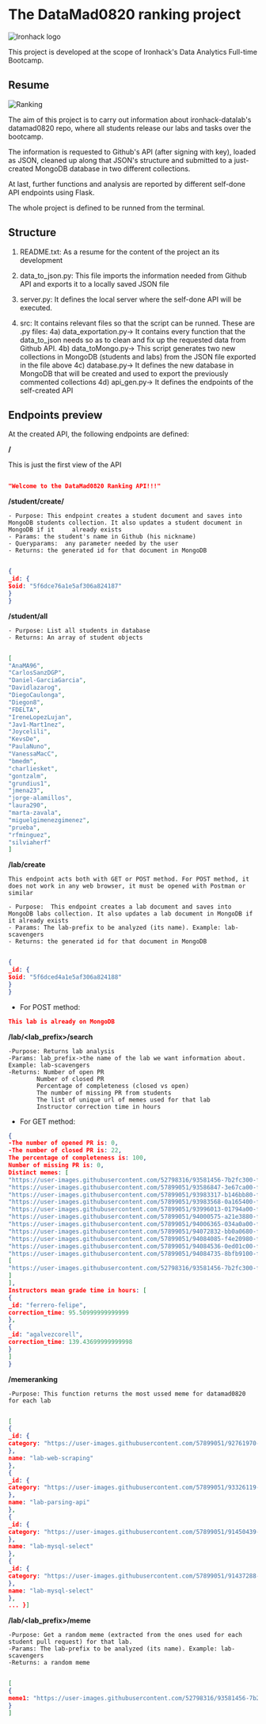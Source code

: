 # The DataMad0820 ranking project

![Ironhack logo](https://www.fundacionuniversia.net/wp-content/uploads/2017/09/ironhack_logo.jpg)

This project is developed at the scope of Ironhack's Data Analytics Full-time Bootcamp.



## Resume
![Ranking ](src/ranking.jpg)

The aim of this project is to carry out information about ironhack-datalab's datamad0820 repo, where all students release our labs and tasks over the bootcamp.

The information is requested to Github's API (after signing with key), loaded as JSON, cleaned up along that JSON's structure and submitted to a just-created MongoDB database in two different collections.

At last, further functions and analysis are reported by different self-done API endpoints using Flask.

The whole project is defined to be runned from the terminal.


## Structure

1) README.txt: As a resume for the content of the project an its development

2) data_to_json.py: This file imports the information needed from Github API and exports it to a locally saved JSON file

3) server.py:  It defines the local server where the self-done API will be executed.

4) src: It contains relevant files so that the script can be runned. These are .py files:
    4a) data_exportation.py-> It contains every function that the data_to_json needs so as to clean and fix up the requested data from Github API.
    4b) data_toMongo.py-> This script generates two new collections in MongoDB (students and labs) from the JSON file exported in the file above
    4c) database.py-> It defines the new database in MongoDB that will be created and used to export the previously commented collections
    4d) api_gen.py-> It defines the endpoints of the self-created API



## Endpoints preview
At the created API, the following endpoints are defined:


**/**

This is just the first view of the API

```json

"Welcome to the DataMad0820 Ranking API!!!"
```

**/student/create/<studentname>**

    - Purpose: This endpoint creates a student document and saves into MongoDB students collection. It also updates a student document in MongoDB if it     already exists
    - Params: the student's name in Github (his nickname)
    - Queryparams:  any parameter needed by the user
    - Returns: the generated id for that document in MongoDB

```json

{
_id: {
$oid: "5f6dce76a1e5af306a824187"
}
}
```

**/student/all**

    - Purpose: List all students in database
    - Returns: An array of student objects   
    
```json

[
"AnaMA96",
"CarlosSanzDGP",
"Daniel-GarciaGarcia",
"Davidlazarog",
"DiegoCaulonga",
"Diegon8",
"FDELTA",
"IreneLopezLujan",
"Jav1-Mart1nez",
"Joycelili",
"KevsDe",
"PaulaNuno",
"VanessaMacC",
"bmedm",
"charliesket",
"gontzalm",
"grundius1",
"jmena23",
"jorge-alamillos",
"laura290",
"marta-zavala",
"miguelgimenezgimenez",
"prueba",
"rfminguez",
"silviaherf"
]
```    

**/lab/create**
        
    This endpoint acts both with GET or POST method. For POST method, it does not work in any web browser, it must be opened with Postman or similar
 
    - Purpose:  This endpoint creates a lab document and saves into MongoDB labs collection. It also updates a lab document in MongoDB if it already exists
    - Params: The lab-prefix to be analyzed (its name). Example: lab-scavengers
    - Returns: the generated id for that document in MongoDB

```json

{
_id: {
$oid: "5f6dced4a1e5af306a824188"
}
}
```

* For POST method:
```json
This lab is already on MongoDB
```

**/lab/<lab_prefix>/search**

    -Purpose: Returns lab analysis
    -Params: lab_prefix->the name of the lab we want information about. Example: lab-scavengers
    -Returns: Number of open PR
            Number of closed PR
            Percentage of completeness (closed vs open)
            The number of missing PR from students
            The list of unique url of memes used for that lab
            Instructor correction time in hours

* For GET method:
```json
{
-The number of opened PR is: 0,
-The number of closed PR is: 22,
The percentage of completeness is: 100,
Number of missing PR is: 0,
Distinct memes: [
"https://user-images.githubusercontent.com/52798316/93581456-7b2fc300-f9a1-11ea-89d2-a953d5c73e88.png",
"https://user-images.githubusercontent.com/57899051/93586847-3e67ca00-f9a9-11ea-8465-1adf354977db.jpg",
"https://user-images.githubusercontent.com/57899051/93983317-b146bb80-fd82-11ea-9258-7c6fc9cc4bae.jpg",
"https://user-images.githubusercontent.com/57899051/93983568-0a165400-fd83-11ea-8897-3a4ecda0498d.jpg",
"https://user-images.githubusercontent.com/57899051/93996013-01794a00-fd92-11ea-991f-a84941b9f87f.jpg",
"https://user-images.githubusercontent.com/57899051/94000575-a21e3880-fd97-11ea-97e6-5911358b321e.jpg",
"https://user-images.githubusercontent.com/57899051/94006365-034a0a00-fda0-11ea-816c-0d37a003fe02.jpg",
"https://user-images.githubusercontent.com/57899051/94072832-bb0a0680-fdf6-11ea-98c0-218bb341e298.jpg",
"https://user-images.githubusercontent.com/57899051/94084085-f4e20980-fe04-11ea-81c4-629cd7d6a515.jpg",
"https://user-images.githubusercontent.com/57899051/94084536-0ed01c00-fe06-11ea-9798-16036b8611cf.jpg",
"https://user-images.githubusercontent.com/57899051/94084735-8bfb9100-fe06-11ea-8adf-68df497feaba.jpg",
[
"https://user-images.githubusercontent.com/52798316/93581456-7b2fc300-f9a1-11ea-89d2-a953d5c73e88.png"
]
],
Instructors mean grade time in hours: [
{
_id: "ferrero-felipe",
correction_time: 95.50999999999999
},
{
_id: "agalvezcorell",
correction_time: 139.43699999999998
}
]
}
```


**/memeranking**

    -Purpose: This function returns the most ussed meme for datamad0820 for each lab

```json

[
{
_id: {
category: "https://user-images.githubusercontent.com/57899051/92761970-78761200-f392-11ea-9407-19db1bd89d8a.jpg"
},
name: "lab-web-scraping"
},
{
_id: {
category: "https://user-images.githubusercontent.com/57899051/93326119-a20ebd80-f818-11ea-899a-b1c3d3ce6a6c.jpg"
},
name: "lab-parsing-api"
},
{
_id: {
category: "https://user-images.githubusercontent.com/57899051/91450439-99ac0e00-e87c-11ea-8567-6f6e0cc24ce0.png"
},
name: "lab-mysql-select"
},
{
_id: {
category: "https://user-images.githubusercontent.com/57899051/91437288-f2be7680-e869-11ea-9090-90ced9135e4b.jpg"
},
name: "lab-mysql-select"
},
... }]
```

**/lab/<lab_prefix>/meme**

    -Purpose: Get a random meme (extracted from the ones used for each student pull request) for that lab.
    -Params: The lab-prefix to be analyzed (its name). Example: lab-scavengers
    -Returns: a random meme

```json

[
{
meme1: "https://user-images.githubusercontent.com/52798316/93581456-7b2fc300-f9a1-11ea-89d2-a953d5c73e88.png"
}
]
```